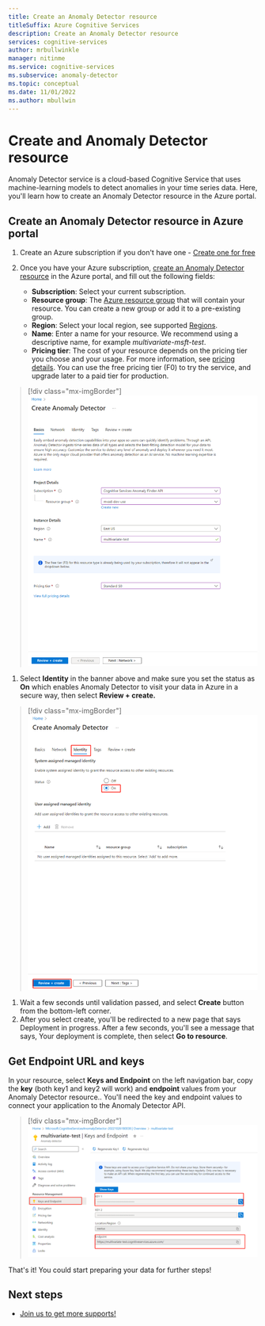 ```yaml
---
title: Create an Anomaly Detector resource
titleSuffix: Azure Cognitive Services
description: Create an Anomaly Detector resource
services: cognitive-services
author: mrbullwinkle    
manager: nitinme
ms.service: cognitive-services
ms.subservice: anomaly-detector
ms.topic: conceptual
ms.date: 11/01/2022
ms.author: mbullwin
---
```



# Create and Anomaly Detector resource

Anomaly Detector service is a cloud-based Cognitive Service that uses machine-learning models to detect anomalies in your time series data. Here, you'll learn how to create an Anomaly Detector resource in the Azure portal.

## Create an Anomaly Detector resource in Azure portal

1. Create an Azure subscription if you don't have one - [Create one for free](https://azure.microsoft.com/free/cognitive-services)
1. Once you have your Azure subscription, [create an Anomaly Detector resource](https://portal.azure.com/#create/Microsoft.CognitiveServicesAnomalyDetector) in the Azure portal, and fill out the following fields:

    - **Subscription**: Select your current subscription.
    - **Resource group**: The [Azure resource group](/azure/cloud-adoption-framework/govern/resource-consistency/resource-access-management#what-is-an-azure-resource-group) that will contain your resource. You can create a new group or add it to a pre-existing group.
    - **Region**: Select your local region, see supported [Regions](../regions.md).
    - **Name**: Enter a name for your resource. We recommend using a descriptive name, for example *multivariate-msft-test*.
    - **Pricing tier**: The cost of your resource depends on the pricing tier you choose and your usage. For more information, see [pricing details](https://azure.microsoft.com/pricing/details/cognitive-services/anomaly-detector/). You can use the free pricing tier (F0) to try the service, and upgrade later to a paid tier for production.

> [!div class="mx-imgBorder"]
> ![Screenshot of create a resource user experience](../media/create-resource/create-resource.png)

1. Select **Identity** in the banner above and make sure you set the status as **On** which enables Anomaly Detector to visit your data in Azure in a secure way, then select **Review + create.**

> [!div class="mx-imgBorder"]
> ![Screenshot of enable managed identity](../media/create-resource/enable-managed-identity.png)

1. Wait a few seconds until validation passed, and select **Create** button from the bottom-left corner.
1. After you select create, you'll be redirected to a new page that says Deployment in progress. After a few seconds, you'll see a message that says, Your deployment is complete, then select **Go to resource**.

## Get Endpoint URL and keys

In your resource, select **Keys and Endpoint** on the left navigation bar, copy the **key** (both key1 and key2 will work) and **endpoint** values from your Anomaly Detector resource.. You'll need the key and endpoint values to connect your application to the Anomaly Detector API.

> [!div class="mx-imgBorder"]
> ![Screenshot of copy key and endpoint user experience](../media/create-resource/copy-key-endpoint.png)

That's it! You could start preparing your data for further steps!

## Next steps

* [Join us to get more supports!](https://aka.ms/adadvisorsjoin)